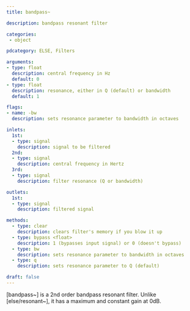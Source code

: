 ```yaml
---
title: bandpass~

description: bandpass resonant filter

categories:
 - object

pdcategory: ELSE, Filters

arguments:
- type: float
  description: central frequency in Hz
  default: 0
- type: float
  description: resonance, either in Q (default) or bandwidth
  default: 1

flags:
- name: -bw
  description: sets resonance parameter to bandwidth in octaves

inlets:
  1st:
  - type: signal
    description: signal to be filtered
  2nd:
  - type: signal
    description: central frequency in Hertz
  3rd:
  - type: signal
    description: filter resonance (Q or bandwidth)

outlets:
  1st:
  - type: signal
    description: filtered signal

methods:
  - type: clear
    description: clears filter's memory if you blow it up
  - type: bypass <float>
    description: 1 (bypasses input signal) or 0 (doesn't bypass)
  - type: bw
    description: sets resonance parameter to bandwidth in octaves
  - type: q
    description: sets resonance parameter to Q (default)

draft: false
---
```


[bandpass~] is a 2nd order bandpass resonant filter. Unlike [else/resonant~], it has a maximum and constant gain at 0dB.

